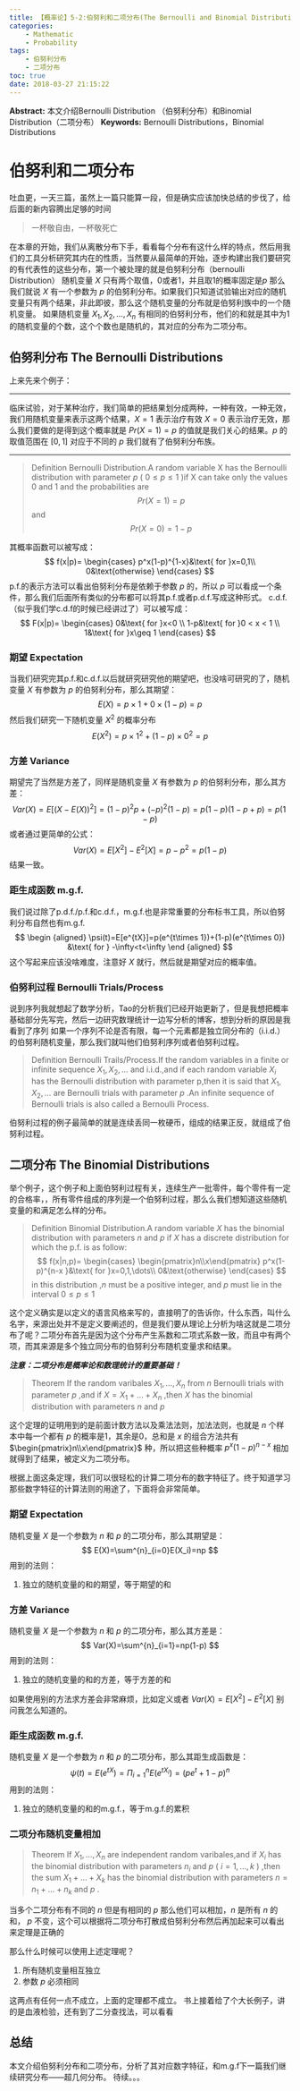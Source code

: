 ```yaml
---
title: 【概率论】5-2:伯努利和二项分布(The Bernoulli and Binomial Distributions)
categories:
    - Mathematic
    - Probability
tags:
    - 伯努利分布
    - 二项分布
toc: true
date: 2018-03-27 21:15:22
---
```


**Abstract:** 本文介绍Bernoulli Distribution （伯努利分布）和Binomial Distribution（二项分布）
**Keywords:** Bernoulli Distributions，Binomial Distributions

<!--more-->
# 伯努利和二项分布
吐血更，一天三篇，虽然上一篇只能算一段，但是确实应该加快总结的步伐了，给后面的新内容腾出足够的时间
>一杯敬自由，一杯敬死亡

在本章的开始，我们从离散分布下手，看看每个分布有这什么样的特点，然后用我们的工具分析研究其内在的性质，当然要从最简单的开始，逐步构建出我们要研究的有代表性的这些分布，第一个被处理的就是伯努利分布（bernoulli Distribution）
随机变量 $X$ 只有两个取值，0或者1，并且取1的概率固定是$p$ 那么我们就说 $X$ 有一个参数为 $p$ 的伯努利分布。如果我们只知道试验输出对应的随机变量只有两个结果，非此即彼，那么这个随机变量的分布就是伯努利族中的一个随机变量。
如果随机变量 $X_1,X_2,\dots,X_n$ 有相同的伯努利分布，他们的和就是其中为1的随机变量的个数，这个个数也是随机的，其对应的分布为二项分布。
## 伯努利分布 The Bernoulli Distributions
上来先来个例子：

------------------

临床试验，对于某种治疗，我们简单的把结果划分成两种，一种有效，一种无效，我们用随机变量来表示这两个结果，$X=1$ 表示治疗有效 $X=0$ 表示治疗无效，那么我们要做的是得到这个概率就是 $Pr(X=1)=p$ 的值就是我们关心的结果。$p$ 的取值范围在 $[0,1]$ 对应于不同的 $p$ 我们就有了伯努利分布族。

------------------

>Definition Bernoulli Distribution.A random variable X has the Bernoulli distribution with parameter $p$ ( $0\leq p\leq 1$ )if X can take only the values 0 and 1 and the probabilities are
$$
Pr(X=1)=p
$$
and
$$
Pr(X=0)=1-p
$$

其概率函数可以被写成：
$$
f(x|p)=
\begin{cases}
p^x(1-p)^{1-x}&\text{ for }x=0,1\\
0&\text{otherwise}
\end{cases}
$$
p.f.的表示方法可以看出伯努利分布是依赖于参数 $p$ 的，所以 $p$ 可以看成一个条件，那么我们后面所有类似的分布都可以将其p.f.或者p.d.f.写成这种形式。
c.d.f.（似乎我们学c.d.f的时候已经讲过了）可以被写成：
$$
F(x|p)=
\begin{cases}
0&\text{ for }x<0 \\
1-p&\text{ for }0 < x < 1 \\
1&\text{ for }x\geq 1
\end{cases}
$$
### 期望 Expectation
当我们研究完其p.f.和c.d.f.以后就研究研究他的期望吧，也没啥可研究的了，随机变量 $X$ 有参数为 $p$ 的伯努利分布，那么其期望：
$$
E(X)=p\times1 + 0\times(1-p)=p
$$
然后我们研究一下随机变量 $X^2$ 的概率分布
$$
E(X^2)=p\times1^2 + (1-p)\times0^2=p
$$

### 方差 Variance
期望完了当然是方差了，同样是随机变量 $X$ 有参数为 $p$ 的伯努利分布，那么其方差：
$$
Var(X)=E[(X-E(X))^2]=(1-p)^2p+(-p)^2(1-p)=p(1-p)(1-p+p)=p(1-p)
$$
或者通过更简单的公式：
$$
Var(X)=E[X^2]-E^2[X]=p-p^2=p(1-p)
$$
结果一致。

### 距生成函数 m.g.f.
我们说过除了p.d.f./p.f.和c.d.f.，m.g.f.也是非常重要的分布标书工具，所以伯努利分布自然也有m.g.f.
$$
\begin {aligned}
\psi(t)=E[e^{tX}]=p(e^{t\times 1})+(1-p)(e^{t\times 0}) &\text{  for } -\infty<t<\infty
\end {aligned}
$$
这个写起来应该没啥难度，注意好 $X$ 就行，然后就是期望对应的概率值。

### 伯努利过程 Bernoulli Trials/Process
说到序列我就想起了数学分析，Tao的分析我们已经开始更新了，但是我想把概率基础部分先写完，然后一边研究数理统计一边写分析的博客，想到分析的原因是我看到了序列
如果一个序列不论是否有限，每一个元素都是独立同分布的（i.i.d.）的伯努利随机变量，那么我们就叫他们伯努利序列或者伯努利过程。

>Definition Bernoulli Trails/Process.If the random variables in a finite or infinite sequence $X_1,X_2,\dots$ and i.i.d.,and if each random variable $X_i$ has the Bernoulli distribution with parameter p,then it is said that $X_1,X_2,\dots$ are Bernoulli trials with parameter $p$ .An infinite sequence of Bernoulli trials is also called a Bernoulli Process.

伯努利过程的例子最简单的就是连续丢同一枚硬币，组成的结果正反，就组成了伯努利过程。
## 二项分布 The Binomial Distributions
举个例子，这个例子和上面伯努利过程有关，连续生产一批零件，每个零件有一定的合格率，，所有零件组成的序列是一个伯努利过程，那么么我们想知道这些随机变量的和满足怎么样的分布。

>Definition Binomial Distribution.A random variable $X$ has the binomial distribution with parameters $n$ and $p$ if $X$ has a discrete distribution for which the p.f. is as follow:
$$
f(x|n,p)=
\begin{cases}
\begin{pmatrix}n\\x\end{pmatrix} p^x(1-p)^{n-x }&\text{ for }x=0,1,\dots\\
0&\text{otherwise}
\end{cases}
$$
in this distribution ,$n$ must be a positive integer, and $p$ must lie in the interval $0\leq p\leq 1$

这个定义确实是以定义的语言风格来写的，直接明了的告诉你，什么东西，叫什么名字，来源出处并不是定义要阐述的，但是我们要从理论上分析为啥这就是二项分布了呢？二项分布首先是因为这个分布产生系数和二项式系数一致，而且中有两个项，而其来源是多个独立同分布的伯努利分布随机变量求和结果。

***注意：二项分布是概率论和数理统计的重要基础！***

>Theorem If the random varibales $X_1,\dots,X_n$ from $n$ Bernoulli trials with parameter $p$ ,and if $X=X_1+\dots+X_n$ ,then $X$ has the binomial distribution with parameters $n$ and $p$

这个定理的证明用到的是前面计数方法以及乘法法则，加法法则，也就是 $n$ 个样本中每一个都有 $p$ 的概率是1，其余是0，总和是 $x$ 的组合方法共有 $\begin{pmatrix}n\\x\end{pmatrix}$ 种，所以把这些种概率 $p^x(1-p)^{n-x }$ 相加就得到了结果，被定义为二项分布。

根据上面这条定理，我们可以很轻松的计算二项分布的数字特征了。终于知道学习那些数字特征的计算法则的用途了，下面将会非常简单。
### 期望 Expectation
随机变量 $X$ 是一个参数为 $n$ 和 $p$ 的二项分布，那么其期望是：
$$
E(X)=\sum^{n}_{i=0}E(X_i)=np
$$
用到的法则：
1. 独立的随机变量的和的期望，等于期望的和

### 方差 Variance
随机变量 $X$ 是一个参数为 $n$ 和 $p$ 的二项分布，那么其方差是：
$$
Var(X)=\sum^{n}_{i=1}=np(1-p)
$$
用到的法则：
1. 独立的随机变量的和的方差，等于方差的和

如果使用别的方法求方差会非常麻烦，比如定义或者 $Var(X)=E[X^2]-E^2[X]$ 别问我怎么知道的。
### 距生成函数 m.g.f.
随机变量 $X$ 是一个参数为 $n$ 和 $p$ 的二项分布，那么其距生成函数是：
$$
\psi(t)=E(e^{tX})=\Pi^{n}_{i=1}E(e^{tX_i})=(pe^t+1-p)^n
$$
用到的法则：
1. 独立的随机变量的和的m.g.f.，等于m.g.f.的累积

### 二项分布随机变量相加
>Theorem If $X_1,\dots,X_n$ are independent random varibales,and if $X_i$ has the binomial distribution with parameters $n_i$ and $p$ ( $i=1,\dots,k$ ) ,then the sum $X_1+\dots+X_k$ has the binomial distribution with parameters $n=n_1+\dots+n_k$ and $p$ .

当多个二项分布有不同的 $n$ 但是有相同的 $p$ 那么他们可以相加，$n$ 是所有 $n$ 的和， $p$ 不变，这个可以根据将二项分布打散成伯努利分布然后再加起来可以看出来定理是正确的

那么什么时候可以使用上述定理呢？
1. 所有随机变量相互独立
2. 参数 $p$ 必须相同

这两点有任何一点不成立，上面的定理都不成立。
书上接着给了个大长例子，讲的是血液检验，还有到了二分查找法，可以看看
## 总结
本文介绍伯努利分布和二项分布，分析了其对应数字特征，和m.g.f下一篇我们继续研究分布——超几何分布。
待续。。。





